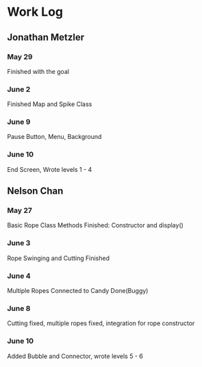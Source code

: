 # Work Log

## Jonathan Metzler

### May 29

Finished with the goal

### June 2

Finished Map and Spike Class

### June 9

Pause Button, Menu, Background

### June 10

End Screen, Wrote levels 1 - 4


## Nelson Chan

### May 27

Basic Rope Class Methods Finished: Constructor and display() 

### June 3

Rope Swinging and Cutting Finished

### June 4

Multiple Ropes Connected to Candy Done(Buggy)

### June 8

Cutting fixed, multiple ropes fixed, integration for rope constructor

### June 10

Added Bubble and Connector, wrote levels 5 - 6

